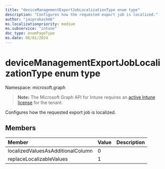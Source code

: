 ```yaml
---
title: "deviceManagementExportJobLocalizationType enum type"
description: "Configures how the requested export job is localized."
author: "jaiprakashmb"
ms.localizationpriority: medium
ms.subservice: "intune"
doc_type: enumPageType
ms.date: 08/01/2024
---
```


# deviceManagementExportJobLocalizationType enum type

Namespace: microsoft.graph

> **Note:** The Microsoft Graph API for Intune requires an [active Intune license](https://go.microsoft.com/fwlink/?linkid=839381) for the tenant.

Configures how the requested export job is localized.

## Members
|Member|Value|Description|
|:---|:---|:---|
|localizedValuesAsAdditionalColumn|0||
|replaceLocalizableValues|1||